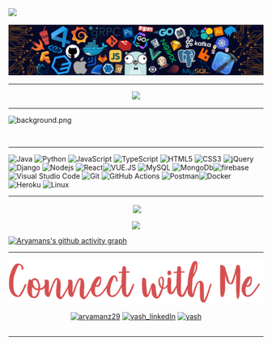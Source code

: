 <!-- ----------- HEAD SECTION ------------ -->

![](https://visitor-badge.glitch.me/badge?page_id=Yash621)

![banner.png](./images/github-banner.png)
<hr>


<p align="center">
  <img src="https://readme-typing-svg.herokuapp.com?color=0d8eceF&size=30&center=true&vCenter=true&width=550&height=70&lines=Hey+There+👋,+I'm+Yash;+An+Open+Source+Contributor+☀;Full+Stack+Web+Developer+💻;Loves+To+Build+Projects+🛠;A+Problem+Solver+🕵;+And+A+Data+Science+Enthusiast">
</p>

<hr>

![background.png](https://i.redd.it/sopngqp8ruu11.png)

<br>
<hr>

<!-- ----------- HEAD SECTION END ------------ -->


<!-- ----------- TECH STACK SECTION ------------ -->

![Java](https://img.shields.io/badge/java-%2300599C.svg?style=for-the-badge&logo=java&logoColor=white) ![Python](https://img.shields.io/badge/python-3670A0?style=for-the-badge&logo=python&logoColor=ffdd54) ![JavaScript](https://img.shields.io/badge/javascript-%23323330.svg?style=for-the-badge&logo=javascript&logoColor=%23F7DF1E) ![TypeScript](https://img.shields.io/badge/Typescript-%23323330.svg?style=for-the-badge&logo=Typescript&logoColor=%23F7DF1E) 
![HTML5](https://img.shields.io/badge/html5-%23E34F26.svg?style=for-the-badge&logo=html5&logoColor=white) ![CSS3](https://img.shields.io/badge/css3-%231572B6.svg?style=for-the-badge&logo=css3&logoColor=white) ![jQuery](https://img.shields.io/badge/jquery-%230769AD.svg?style=for-the-badge&logo=jquery&logoColor=white) ![Django](https://img.shields.io/badge/django-%23092E20.svg?style=for-the-badge&logo=django&logoColor=white) ![Nodejs](https://img.shields.io/badge/Nodejs-%23092E20.svg?style=for-the-badge&logo=Node.js&logoColor=white) ![React](https://img.shields.io/badge/react-%2320232a.svg?style=for-the-badge&logo=react&logoColor=%2361DAFB)![VUE.JS](https://img.shields.io/badge/vue.js-%2320232a.svg?style=for-the-badge&logo=vue.js&logoColor=%2361DAFB) ![MySQL](https://img.shields.io/badge/mysql-%2300f.svg?style=for-the-badge&logo=mysql&logoColor=white) ![MongoDb](https://img.shields.io/badge/MongoDb-%2300f.svg?style=for-the-badge&logo=MongoDb&logoColor=white)![firebase](https://img.shields.io/badge/firebase-FCC624?style=for-the-badge&logo=firebase&logoColor=black) ![Visual Studio Code](https://img.shields.io/badge/Visual%20Studio%20Code-0078d7.svg?style=for-the-badge&logo=visual-studio-code&logoColor=white) ![Git](https://img.shields.io/badge/git-%23F05033.svg?style=for-the-badge&logo=git&logoColor=white) ![GitHub Actions](https://img.shields.io/badge/githubactions-%232671E5.svg?style=for-the-badge&logo=githubactions&logoColor=white) ![Postman](https://img.shields.io/badge/Postman-FF6C37?style=for-the-badge&logo=postman&logoColor=white)![Docker](https://img.shields.io/badge/docker-%230db7ed.svg?style=for-the-badge&logo=docker&logoColor=white) ![Heroku](https://img.shields.io/badge/heroku-%23430098.svg?style=for-the-badge&logo=heroku&logoColor=white) ![Linux](https://img.shields.io/badge/Linux-FCC624?style=for-the-badge&logo=linux&logoColor=black)

<hr>

<!-- ----------- TECH STACK SECTION END------------ -->



<!-- ----------- GITHUB STATS SECTION ------------ -->


<p align ="center">&nbsp;<img align="center" src="https://github-readme-stats.vercel.app/api?username=yash621&show_icons=true&count_private=true&theme=react" />

<p align="center"><img align="center" src="http://github-readme-streak-stats.herokuapp.com?user=yash621&theme=react" />

[![Aryamans's github activity graph](https://activity-graph.herokuapp.com/graph?username=yash621&bg_color=000000&color=1fdbd8&line=ff5c5c&point=1adbce&area=true&hide_border=true)](https://github.com/ashutosh00710/github-readme-activity-graph)

<hr>

<!-- ----------- GITHUB STATS SECTION END ------------ -->


<!-- ----------- CONNECT WITH ME SECTION ------------ -->

![connect-with-me.png](./images/connect-with-me.png)


<p align="center">
<a href="https://discordapp.com/users/yash goel#4991/" target="blank"><img align="center" src="https://img.shields.io/badge/Discord-7289DA?style=for-the-badge&logo=discord&logoColor=white" alt="aryamanz29"/></a> <a href="https://www.linkedin.com/in/yash-goel-610543213/" target="blank"><img align="center" src="https://img.shields.io/badge/LinkedIn-0077B5?style=for-the-badge&logo=linkedin&logoColor=white" alt="yash_linkedIn"/></a> <a href="https://www.instagram.com/memeskathela/" target="blank"><img align="center" src="https://img.shields.io/badge/Instagram-E4405F?style=for-the-badge&logo=instagram&logoColor=white" alt="yash" /></a>
<br>
<br>
<!-- <a href="https://twitter.com/AryamanZ29" target="blank"><img src="https://img.shields.io/twitter/follow/AryamanZ29?logo=twitter&style=for-the-badge" alt="AryamanZ29" /></a> -->
</p>

<hr>

<!-- ----------- CONNECT WITH ME SECTION END ------------ -->


[twitter]: https://twitter.com/
[linkedin]: https://www.linkedin.com/in/yash-goel-610543213/
[github]:https://github.com/Yash621
[gmail]:mailto:yg17381@gmail.com
